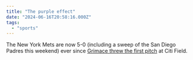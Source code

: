 ```yaml
---
title: "The purple effect"
date: "2024-06-16T20:58:16.000Z"
tags: 
  - "sports"
---
```


The New York Mets are now 5-0 (including a sweep of the San Diego Padres this weekend) ever since [Grimace threw the first pitch](https://www.youtube.com/watch?v=nUrE66gKxfE) at Citi Field.
